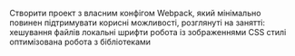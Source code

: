 Створити проект з власним конфігом Webpack, який мінімально повинен підтримувати корисні можливості, розглянуті на занятті:
хешування файлів
локальні шрифти
робота із зображеннями
CSS стилі
оптимізована робота з бібліотеками
